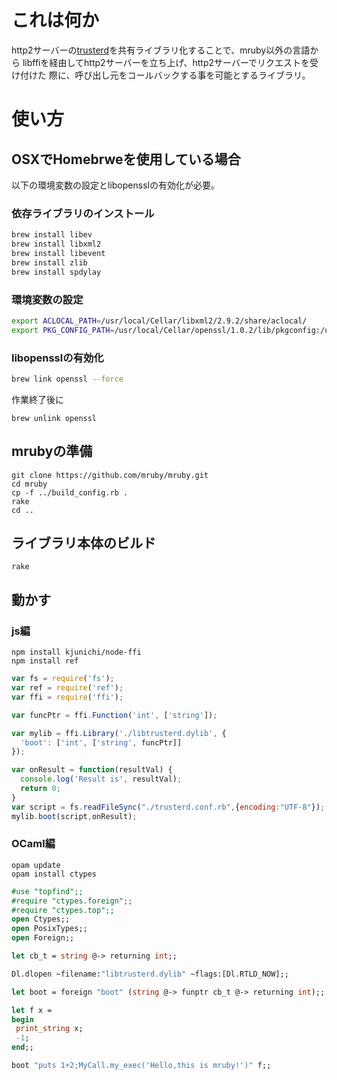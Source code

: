 # これは何か

http2サーバーの[trusterd](https://github.com/trusterd/trusterd)を共有ライブラリ化することで、mruby以外の言語から
libffiを経由してhttp2サーバーを立ち上げ、http2サーバーでリクエストを受け付けた
際に、呼び出し元をコールバックする事を可能とするライブラリ。

# 使い方

## OSXでHomebrweを使用している場合

以下の環境変数の設定とlibopensslの有効化が必要。

### 依存ライブラリのインストール

```bash
brew install libev
brew install libxml2
brew install libevent
brew install zlib
brew install spdylay
```

### 環境変数の設定

```bash
export ACLOCAL_PATH=/usr/local/Cellar/libxml2/2.9.2/share/aclocal/
export PKG_CONFIG_PATH=/usr/local/Cellar/openssl/1.0.2/lib/pkgconfig:/usr/local/Cellar/zlib/1.2.8/lib/pkgconfig/
```

### libopensslの有効化

```bash
brew link openssl --force
```

作業終了後に

```
brew unlink openssl
```

## mrubyの準備

```
git clone https://github.com/mruby/mruby.git
cd mruby
cp -f ../build_config.rb .
rake
cd ..
```

## ライブラリ本体のビルド

```
rake
```

## 動かす

### js編

```
npm install kjunichi/node-ffi
npm install ref
```

```js
var fs = require('fs');
var ref = require('ref');
var ffi = require('ffi');

var funcPtr = ffi.Function('int', ['string']);

var mylib = ffi.Library('./libtrusterd.dylib', {
  'boot': ['int', ['string', funcPtr]]
});

var onResult = function(resultVal) {
  console.log('Result is', resultVal);
  return 0;
}
var script = fs.readFileSync("./trusterd.conf.rb",{encoding:"UTF-8"});
mylib.boot(script,onResult);
```

### OCaml編

```
opam update
opam install ctypes
```

```ml
#use "topfind";;
#require "ctypes.foreign";;
#require "ctypes.top";;
open Ctypes;;
open PosixTypes;;
open Foreign;;

let cb_t = string @-> returning int;;

Dl.dlopen ~filename:"libtrusterd.dylib" ~flags:[Dl.RTLD_NOW];;

let boot = foreign "boot" (string @-> funptr cb_t @-> returning int);;

let f x =
begin
 print_string x;
 -1;
end;;

boot "puts 1+2;MyCall.my_exec('Hello,this is mruby!')" f;;
```
